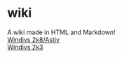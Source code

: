 # wiki
A wiki made in HTML and Markdown!
<br>[Windivs 2k8/Astiv](https://jpbandroid.github.io/wiki/windivsastiv.html)
<br>[Windivs 2k3](https://jpbandroid.github.io/wiki/windivs2k3.html)

